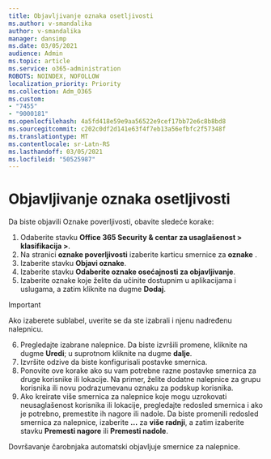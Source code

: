 ```yaml
---
title: Objavljivanje oznaka osetljivosti
ms.author: v-smandalika
author: v-smandalika
manager: dansimp
ms.date: 03/05/2021
audience: Admin
ms.topic: article
ms.service: o365-administration
ROBOTS: NOINDEX, NOFOLLOW
localization_priority: Priority
ms.collection: Adm_O365
ms.custom:
- "7455"
- "9000181"
ms.openlocfilehash: 4a5fd418e59e9aa56522e9cef17bb72e6c8b8bd8
ms.sourcegitcommit: c202c0df2d141e63f4f7eb13a56efbfc2f57348f
ms.translationtype: MT
ms.contentlocale: sr-Latn-RS
ms.lasthandoff: 03/05/2021
ms.locfileid: "50525987"
---
```

# <a name="publish-sensitivity-labels"></a>Objavljivanje oznaka osetljivosti

Da biste objavili Oznake poverljivosti, obavite sledeće korake:

1. Odaberite stavku **Office 365 Security & centar za usaglašenost > klasifikacija >**.
2. Na stranici **oznake poverljivosti** izaberite karticu smernice za **oznake** .
3. Izaberite stavku **Objavi oznake**.
4. Izaberite stavku **Odaberite oznake osećajnosti za objavljivanje**. 
5. Izaberite oznake koje želite da učinite dostupnim u aplikacijama i uslugama, a zatim kliknite na dugme **Dodaj**.
> [!IMPORTANT]
> Ako izaberete sublabel, uverite se da ste izabrali i njenu nadređenu nalepnicu.
6. Pregledajte izabrane nalepnice. Da biste izvršili promene, kliknite na dugme **Uredi**; u suprotnom kliknite na dugme **dalje**.
7. Izvršite odzive da biste konfigurisali postavke smernica.
8. Ponovite ove korake ako su vam potrebne razne postavke smernica za druge korisnike ili lokacije. Na primer, želite dodatne nalepnice za grupu korisnika ili novu podrazumevanu oznaku za podskup korisnika.
9. Ako kreirate više smernica za nalepnice koje mogu uzrokovati neusaglašenost korisnika ili lokacije, pregledajte redosled smernica i ako je potrebno, premestite ih nagore ili nadole. Da biste promenili redosled smernica za nalepnice, izaberite **...** za **više radnji**, a zatim izaberite stavku **Premesti nagore** ili **Premesti nadole**.

Dovršavanje čarobnjaka automatski objavljuje smernice za nalepnice.

